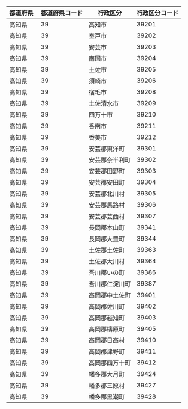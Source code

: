 |  都道府県  | 都道府県コード | 行政区分 | 行政区分コード |
|-----------|--------------|--------- |--------------|
| 高知県 | 39 | 高知市 | 39201 |
| 高知県 | 39 | 室戸市 | 39202 |
| 高知県 | 39 | 安芸市 | 39203 |
| 高知県 | 39 | 南国市 | 39204 |
| 高知県 | 39 | 土佐市 | 39205 |
| 高知県 | 39 | 須崎市 | 39206 |
| 高知県 | 39 | 宿毛市 | 39208 |
| 高知県 | 39 | 土佐清水市 | 39209 |
| 高知県 | 39 | 四万十市 | 39210 |
| 高知県 | 39 | 香南市 | 39211 |
| 高知県 | 39 | 香美市 | 39212 |
| 高知県 | 39 | 安芸郡東洋町 | 39301 |
| 高知県 | 39 | 安芸郡奈半利町 | 39302 |
| 高知県 | 39 | 安芸郡田野町 | 39303 |
| 高知県 | 39 | 安芸郡安田町 | 39304 |
| 高知県 | 39 | 安芸郡北川村 | 39305 |
| 高知県 | 39 | 安芸郡馬路村 | 39306 |
| 高知県 | 39 | 安芸郡芸西村 | 39307 |
| 高知県 | 39 | 長岡郡本山町 | 39341 |
| 高知県 | 39 | 長岡郡大豊町 | 39344 |
| 高知県 | 39 | 土佐郡土佐町 | 39363 |
| 高知県 | 39 | 土佐郡大川村 | 39364 |
| 高知県 | 39 | 吾川郡いの町 | 39386 |
| 高知県 | 39 | 吾川郡仁淀川町 | 39387 |
| 高知県 | 39 | 高岡郡中土佐町 | 39401 |
| 高知県 | 39 | 高岡郡佐川町 | 39402 |
| 高知県 | 39 | 高岡郡越知町 | 39403 |
| 高知県 | 39 | 高岡郡檮原町 | 39405 |
| 高知県 | 39 | 高岡郡日高村 | 39410 |
| 高知県 | 39 | 高岡郡津野町 | 39411 |
| 高知県 | 39 | 高岡郡四万十町 | 39412 |
| 高知県 | 39 | 幡多郡大月町 | 39424 |
| 高知県 | 39 | 幡多郡三原村 | 39427 |
| 高知県 | 39 | 幡多郡黒潮町 | 39428 |

